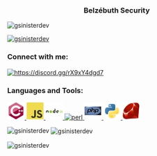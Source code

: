 <h3 align="center">Belzébuth Security</h3>

<p align="left"> <img src="https://komarev.com/ghpvc/?username=gsinisterdev&label=Profile%20views&color=0e75b6&style=flat" alt="gsinisterdev" /> </p>

<p align="left"> <a href="https://github.com/ryo-ma/github-profile-trophy"><img src="https://github-profile-trophy.vercel.app/?username=gsinisterdev" alt="gsinisterdev" /></a> </p>

<h3 align="left">Connect with me:</h3>
<p align="left">
<a href="https://discord.gg/https://discord.gg/rX9xY4dgd7" target="blank"><img align="center" src="https://raw.githubusercontent.com/rahuldkjain/github-profile-readme-generator/master/src/images/icons/Social/discord.svg" alt="https://discord.gg/rX9xY4dgd7" height="30" width="40" /></a>
</p>

<h3 align="left">Languages and Tools:</h3>
<p align="left"> <a href="https://www.w3schools.com/cpp/" target="_blank"> <img src="https://raw.githubusercontent.com/devicons/devicon/master/icons/cplusplus/cplusplus-original.svg" alt="cplusplus" width="40" height="40"/> </a> <a href="https://developer.mozilla.org/en-US/docs/Web/JavaScript" target="_blank"> <img src="https://raw.githubusercontent.com/devicons/devicon/master/icons/javascript/javascript-original.svg" alt="javascript" width="40" height="40"/> </a> <a href="https://nodejs.org" target="_blank"> <img src="https://raw.githubusercontent.com/devicons/devicon/master/icons/nodejs/nodejs-original-wordmark.svg" alt="nodejs" width="40" height="40"/> </a> <a href="https://www.perl.org/" target="_blank"> <img src="https://api.iconify.design/logos-perl.svg" alt="perl" width="40" height="40"/> </a> <a href="https://www.php.net" target="_blank"> <img src="https://raw.githubusercontent.com/devicons/devicon/master/icons/php/php-original.svg" alt="php" width="40" height="40"/> </a> <a href="https://www.python.org" target="_blank"> <img src="https://raw.githubusercontent.com/devicons/devicon/master/icons/python/python-original.svg" alt="python" width="40" height="40"/> </a> <a href="https://www.ruby-lang.org/en/" target="_blank"> <img src="https://raw.githubusercontent.com/devicons/devicon/master/icons/ruby/ruby-original.svg" alt="ruby" width="40" height="40"/> </a> </p>

<p><img align="left" src="https://github-readme-stats.vercel.app/api/top-langs?username=gsinisterdev&show_icons=true&locale=en&layout=compact" alt="gsinisterdev" /></p>

<p>&nbsp;<img align="center" src="https://github-readme-stats.vercel.app/api?username=gsinisterdev&show_icons=true&locale=en" alt="gsinisterdev" /></p>

<p><img align="center" src="https://github-readme-streak-stats.herokuapp.com/?user=gsinisterdev&" alt="gsinisterdev" /></p>
